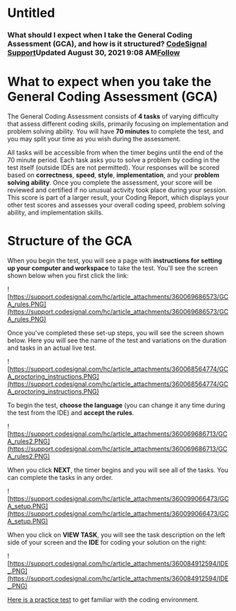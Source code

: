 # Untitled

### **What should I expect when I take the General Coding Assessment (GCA), and how is it structured?** [CodeSignal Support](https://support.codesignal.com/hc/en-us/profiles/395571976934-CodeSignal-Support)Updated August 30, 2021 9:08 AM[Follow](https://support.codesignal.com/hc/en-us/articles/360040370853-What-should-I-expect-when-I-take-the-General-Coding-Assessment-GCA-and-how-is-it-structured-/subscription.html)

# **What to expect when you take the General Coding Assessment (GCA)**

The General Coding Assessment consists of **4 tasks** of varying difficulty that assess different coding skills, primarily focusing on implementation and problem solving ability. You will have **70 minutes** to complete the test, and you may split your time as you wish during the assessment.

All tasks will be accessible from when the timer begins until the end of the 70 minute period. Each task asks you to solve a problem by coding in the test itself (outside IDEs are not permitted). Your responses will be scored based on **correctness**, **speed**, **style**, **implementation**, and your **problem solving ability**. Once you complete the assessment, your score will be reviewed and certified if no unusual activity took place during your session. This score is part of a larger result, your Coding Report, which displays your other test scores and assesses your overall coding speed, problem solving ability, and implementation skills.

# **Structure of the GCA**

When you begin the test, you will see a page with **instructions for setting up your computer and workspace** to take the test. You'll see the screen shown below when you first click the link:

![https://support.codesignal.com/hc/article_attachments/360069686573/GCA_rules.PNG](https://support.codesignal.com/hc/article_attachments/360069686573/GCA_rules.PNG)

Once you've completed these set-up steps, you will see the screen shown below. Here you will see the name of the test and variations on the duration and tasks in an actual live test.

![https://support.codesignal.com/hc/article_attachments/360068564774/GCA_proctoring_instructions.PNG](https://support.codesignal.com/hc/article_attachments/360068564774/GCA_proctoring_instructions.PNG)

To begin the test, **choose the language** (you can change it any time during the test from the IDE) and **accept the rules**.

![https://support.codesignal.com/hc/article_attachments/360069686713/GCA_rules2.PNG](https://support.codesignal.com/hc/article_attachments/360069686713/GCA_rules2.PNG)

When you click **NEXT**, the timer begins and you will see all of the tasks. You can complete the tasks in any order.

![https://support.codesignal.com/hc/article_attachments/360099066473/GCA_setup.PNG](https://support.codesignal.com/hc/article_attachments/360099066473/GCA_setup.PNG)

When you click on **VIEW TASK**, you will see the task description on the left side of your screen and the **IDE** for coding your solution on the right:

![https://support.codesignal.com/hc/article_attachments/360084912594/IDE_.PNG](https://support.codesignal.com/hc/article_attachments/360084912594/IDE_.PNG)

[Here is a practice test](https://app.codesignal.com/standardized-test/GgvonNCksGzjey46c) to get familiar with the coding environment.
